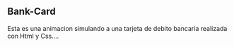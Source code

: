## Bank-Card
Esta es una animacion simulando a una tarjeta de debito bancaria realizada con Html y Css....
